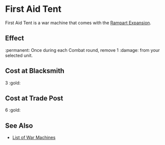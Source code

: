 # First Aid Tent

First Aid Tent is a war machine that comes with the [Rampart Expansion](../content.md).


## Effect

:permanent: Once during each Combat round, remove 1 :damage: from your selected unit.


## Cost at Blacksmith

3 :gold:


## Cost at Trade Post

6 :gold:


## See Also

- [List of War Machines](../war_machines.md)
